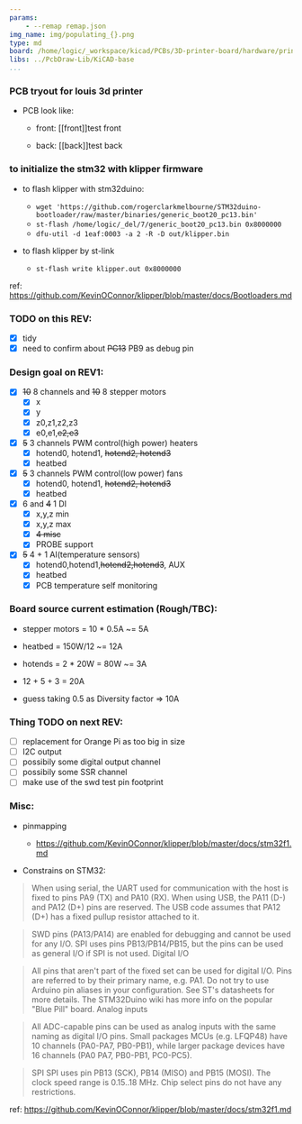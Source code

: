```yaml
---
params:
    - --remap remap.json
img_name: img/populating_{}.png
type: md
board: /home/logic/_workspace/kicad/PCBs/3D-printer-board/hardware/printer-board/printer-board.kicad_pcb
libs: ../PcbDraw-Lib/KiCAD-base
...
```



### PCB tryout for louis 3d printer
* PCB look like:
	* front:
	[[front]]test front

	* back:
	[[back]]test back


### to initialize the stm32 with klipper firmware
* to flash klipper with stm32duino:
    * `wget 'https://github.com/rogerclarkmelbourne/STM32duino-bootloader/raw/master/binaries/generic_boot20_pc13.bin'`
    * `st-flash /home/logic/_del/7/generic_boot20_pc13.bin 0x8000000`
    * `dfu-util -d 1eaf:0003 -a 2 -R -D out/klipper.bin`

* to flash klipper by st-link
    * `st-flash write klipper.out 0x8000000`

ref: https://github.com/KevinOConnor/klipper/blob/master/docs/Bootloaders.md

### TODO on this REV:
- [x] tidy
- [x] need to confirm about ~~PC13~~ PB9 as debug pin

### Design goal on REV1:
- [x] ~~10~~ 8 channels and ~~10~~ 8 stepper motors
    - [x] x
    - [x] y
    - [x] z0,z1,z2,z3
    - [x] e0,e1,~~e2,e3~~

- [x] ~~5~~ 3 channels PWM control(high power) heaters
    - [x] hotend0, hotend1, ~~hotend2, hotend3~~
    - [x] heatbed

- [x] ~~5~~ 3 channels PWM control(low power) fans
    - [x] hotend0, hotend1, ~~hotend2, hotend3~~
    - [x] heatbed

- [x] 6 and ~~4~~ 1 DI
    - [x] x,y,z min
    - [x] x,y,z max
    - [x] ~~4 misc~~
    - [x] PROBE support

- [x] ~~5~~ 4 + 1  AI(temperature sensors)
    - [x] hotend0,hotend1,~~hotend2,hotend3~~, AUX
    - [x] heatbed
    - [x] PCB temperature self monitoring

### Board source current estimation (**Rough/TBC**):
* stepper motors = 10 * 0.5A ~= 5A
* heatbed = 150W/12 ~= 12A
* hotends = 2 * 20W = 80W ~= 3A

* 12 + 5 + 3 = 20A
* guess taking 0.5 as Diversity factor => 10A

### Thing TODO on next REV:
- [ ] replacement for Orange Pi as too big in size
- [ ] I2C output
- [ ] possibily some digital output channel
- [ ] possibily some SSR channel
- [ ] make use of the swd test pin footprint

### Misc:
* pinmapping
    * https://github.com/KevinOConnor/klipper/blob/master/docs/stm32f1.md

* Constrains on STM32:
> When using serial, the UART used for communication with the host is fixed to pins PA9 (TX) and PA10 (RX).
> When using USB, the PA11 (D-) and PA12 (D+) pins are reserved.
> The USB code assumes that PA12 (D+) has a fixed pullup resistor attached to it.

> SWD pins (PA13/PA14) are enabled for debugging and cannot be used for any I/O.
> SPI uses pins PB13/PB14/PB15, but the pins can be used as general I/O if SPI is not used.
> Digital I/O

> All pins that aren't part of the fixed set can be used for digital I/O.
> Pins are referred to by their primary name, e.g. PA1.
> Do not try to use Arduino pin aliases in your configuration.
> See ST's datasheets for more details.
> The STM32Duino wiki has more info on the popular "Blue Pill" board.
> Analog inputs

> All ADC-capable pins can be used as analog inputs with the same naming as digital I/O pins.
> Small packages MCUs (e.g. LFQP48) have 10 channels (PA0-PA7, PB0-PB1), while larger package devices have 16 channels (PA0 PA7, PB0-PB1, PC0-PC5).

> SPI
> SPI uses pin PB13 (SCK), PB14 (MISO) and PB15 (MOSI). The clock speed range is 0.15..18 MHz.  Chip select pins do not have any restrictions.

ref: https://github.com/KevinOConnor/klipper/blob/master/docs/stm32f1.md
